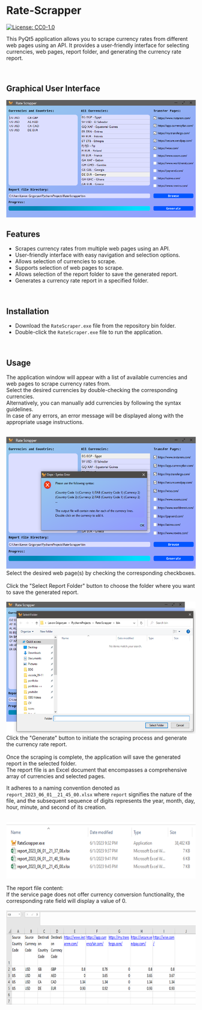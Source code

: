 # Rate-Scrapper

[![License: CC0-1.0](https://licensebuttons.net/l/zero/1.0/80x15.png)](http://creativecommons.org/publicdomain/zero/1.0/)

This PyQt5 application allows you to scrape currency rates from different web pages using an API. It provides a user-friendly interface for selecting currencies, web pages, report folder, and generating the currency rate report.

<br>

## Graphical User Interface

![Screenshot](https://raw.githubusercontent.com/lgrigor/Rate-Scrapper/main/Documentation/readme_main_frame.PNG)

## Features
* Scrapes currency rates from multiple web pages using an API.
* User-friendly interface with easy navigation and selection options.
* Allows selection of currencies to scrape.
* Supports selection of web pages to scrape.
* Allows selection of the report folder to save the generated report.
* Generates a currency rate report in a specified folder.

<br>

## Installation
* Download the `RateScraper.exe` file from the repository bin folder.
* Double-click the `RateScraper.exe` file to run the application.

<br>

## Usage
The application window will appear with a list of available currencies and web pages to scrape currency rates from. <br>
Select the desired currencies by double-checking the corresponding currencies. <br>
Alternatively, you can manually add currencies by following the syntax guidelines. <br>
In case of any errors, an error message will be displayed along with the appropriate usage instructions. <br>
<br>

<img src="https://raw.githubusercontent.com/lgrigor/Rate-Scrapper/main/Documentation/readme_frame_error_message.PNG" width="700" height="350">

<br>
Select the desired web page(s) by checking the corresponding checkboxes. <br>

<br>
Click the "Select Report Folder" button to choose the folder where you want to save the generated report. <br>
<br>

<img src="https://raw.githubusercontent.com/lgrigor/Rate-Scrapper/main/Documentation/selecting_folders.PNG" width="700" height="350">

<br>
Click the "Generate" button to initiate the scraping process and generate the currency rate report. <br>


<br>
Once the scraping is complete, the application will save the generated report in the selected folder. <br>
The report file is an Excel document that encompasses a comprehensive array of currencies and selected pages. <br>

It adheres to a naming convention denoted as `report_2023_06_01__21_45_00.xlsx` where `report` signifies the nature of the file, and the subsequent sequence of digits represents the year, month, day, hour, minute, and second of its creation. <br>


<br>
<img src="https://raw.githubusercontent.com/lgrigor/Rate-Scrapper/main/Documentation/readme_report_1.PNG" width="700" height="150">

The report file content: <br>
If the service page does not offer currency conversion functionality, the corresponding rate field will display a value of 0.<br>
<br>
<img src="https://raw.githubusercontent.com/lgrigor/Rate-Scrapper/main/Documentation/readme_report_2.PNG" width="700" height="250">



